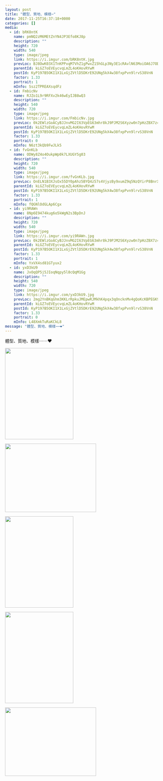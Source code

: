 ```yaml
---
layout: post
title: "體型、質地、模樣⋯" 
date: 2017-11-25T16:37:18+0000 
categories: [] 
media:
  - id: bRK8ntK
    name: pmNQ2zM6MEtZnYN4JP3Efo8KJ8p
    description: ""   
    height: 720
    width: 540
    type: image/jpeg
    link: https://i.imgur.com/bRK8ntK.jpg
    prevLoc: BJ8OwK03X1TnKPPxqM7VhZ1gPwxZ15hGLp3Ny3E1cRAvlN63MoiOA6J7ODOjIzM17YR5BOFYn9wNALBGfZM1XMpjpAT8r856AzZ2CY9x4XOKgXFrDRRQ0E52fopz9YNM65SLDX79Dgv0TY9kkZ8lg4CyLqGWBzjxsjZVWjAOBNuDxxO06kwEhzYqNvv0m1TW59m70X6riAxZJL1KqDt3woRjNM9MiAmN5LnvvAUq9vvmqQGOFN2PMOjXyBH3vDpKDkQ3HxZ
    parentId: kLGZ7oEVEycvqLmZL4oKHovRYwM
    postId: KyP197B5OKI1X1LxGjZVtlD5DKrE92UNg5kX4w38fxpPvn9lrvS38VnN
    factor: 1.33
    portrait: 1
    mInfo: Ssz2TPREAXsqdFz
  - id: FmbicNv
    name: RJZo1L9r9RFXv2k46wEyIJB8wQ3
    description: ""   
    height: 540
    width: 720
    type: image/jpeg
    link: https://i.imgur.com/FmbicNv.jpg
    prevLoc: 0k2EWlzGoACyBJJnvMG2I63VpEG63mhr8kJ9PJM2S6Xyzw0n7pHzZBX7z4z5cmL4qLOZyPHqxL2lKr16SW5y15R6RGto7jjB9pjAtGx83RqVPRirZJJEYl3zi41xP14MoRIlp5K96JXzT8Y1MDGrr8cG7qwo7OKkFAZQoAODWpfKEE8Q9ND0iL143yyZ7GhDM06yq7Zyc7oqQ1BvzOso9RlmxNo1u7koZ07vLKSRDJAjB0ALU1KOmm7qKxFgJPXM3K37H9z
    parentId: kLGZ7oEVEycvqLmZL4oKHovRYwM
    postId: KyP197B5OKI1X1LxGjZVtlD5DKrE92UNg5kX4w38fxpPvn9lrvS38VnN
    factor: 1.33
    portrait: 0
    mInfo: N6zt3kQb9FwJLk5
  - id: fvGnKLb
    name: ODWy8Z4o4OukpWp0k7LXUGY5g03
    description: ""   
    height: 720
    width: 540
    type: image/jpeg
    link: https://i.imgur.com/fvGnKLb.jpg
    prevLoc: OnELN1B3XJsOx55DY0pAhz5BYQ4z57s4VjyzBy9xumZ9q5NzQYirP8BnrXrmiD6KlBLZG0c6n7K5AJEOTP077BOvD9Sm0lyPGEzOCBANzEXPwOTvWR038n23CWYgGoXmNWckNRwjO6Q2H9y88LR2wgTorK6qpQExI2EWq2D5R8slGGJL6wQyIo2JAEEG4QHlKjn43x33T0VBM5OoY6cKn5wgRW3MFD3jg92p2pcAWznyL1Z8TlW3QDMBqEH3nyvp6BrVTqX
    parentId: kLGZ7oEVEycvqLmZL4oKHovRYwM
    postId: KyP197B5OKI1X1LxGjZVtlD5DKrE92UNg5kX4w38fxpPvn9lrvS38VnN
    factor: 1.33
    portrait: 1
    mInfo: fQGNlOdGLAp6Cgx
  - id: yi9RAWn
    name: 8Np6E9474kug6o5kWgN2s3BpDnJ
    description: ""   
    height: 720
    width: 540
    type: image/jpeg
    link: https://i.imgur.com/yi9RAWn.jpg
    prevLoc: 0k2EWlzGoACyBJJnvMG2I63VpEG63mhr8kJ9PJM2S6Xyzw0n7pHzZBX7z4z5cmLEXgyRNKUqxL2y4EgXSW5yP6jzjgHo78w2DrqBHGx83RqVmofrZJJEYl3Qh4G0y9vnzku1wWyjDn8ECQrQVrB4pwtGorpjzQn2cAZQoAODWpfKEE8Q9ND0iL143yyZ77IDMkrqX843h7MO6XNDDVUz102n9MOYcml67DEV3rf6Yx1Vmrx3sENzRZQpNqhgJPqZXn40I93
    parentId: kLGZ7oEVEycvqLmZL4oKHovRYwM
    postId: KyP197B5OKI1X1LxGjZVtlD5DKrE92UNg5kX4w38fxpPvn9lrvS38VnN
    factor: 1.33
    portrait: 1
    mInfo: YxVX4sd81GTyux2
  - id: yxD3kU9
    name: JxOqQP5j5JIoqNqpy5l8cQqM1Gg
    description: ""   
    height: 540
    width: 720
    type: image/jpeg
    link: https://i.imgur.com/yxD3kU9.jpg
    prevLoc: 2mg2YnBKqGhm3KKLrRpkuJMEpwRJMkhK4pqx3qOncknMv4gQoKcKBPEGK9KQcpnzQnw381hvM1N25qzxHk8m1QPpxEcZVWOwkm4qSL35KoXZzPfj6337Av1XipGvVNg808UPmrYrLQyETw180xmjGJT70EW9z9Rju54wp5nBLjUKkkpBPy9Vi3jZ5nnkoKCWq18v4jrqI70BroJyJKUjkn6ZDEkBFx8x4Rrg5KhjQGNO4nrrs0yk4mwmJMfzmPZYKyy3in5
    parentId: kLGZ7oEVEycvqLmZL4oKHovRYwM
    postId: KyP197B5OKI1X1LxGjZVtlD5DKrE92UNg5kX4w38fxpPvn9lrvS38VnN
    factor: 1.33
    portrait: 0
    mInfo: L48XmkTuRaKCkL8
message: "體型、質地、模樣⋯⋯❤️"
---
```


體型、質地、模樣⋯⋯❤️


[//]: #media:  
<a href="https://i.imgur.com/bRK8ntK.jpg"><img src="https://i.imgur.com/bRK8ntK.jpg" height="300" width="225" /></a> 
  

<a href="https://i.imgur.com/FmbicNv.jpg"><img src="https://i.imgur.com/FmbicNv.jpg" height="225" width="300" /></a> 
  

<a href="https://i.imgur.com/fvGnKLb.jpg"><img src="https://i.imgur.com/fvGnKLb.jpg" height="300" width="225" /></a> 
  

<a href="https://i.imgur.com/yi9RAWn.jpg"><img src="https://i.imgur.com/yi9RAWn.jpg" height="300" width="225" /></a> 
  

<a href="https://i.imgur.com/yxD3kU9.jpg"><img src="https://i.imgur.com/yxD3kU9.jpg" height="225" width="300" /></a> 
 
